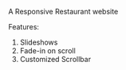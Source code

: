 A Responsive Restaurant website

Features:

1. Slideshows
2. Fade-in on scroll
3. Customized Scrollbar
